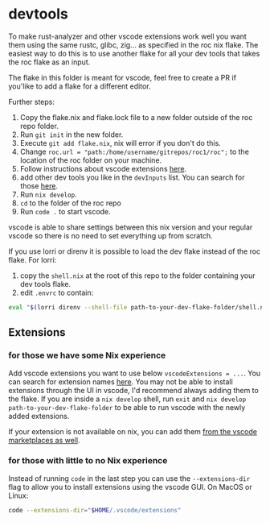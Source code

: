# devtools

To make rust-analyzer and other vscode extensions work well you want them using the same rustc, glibc, zig... as specified in the roc nix flake.
The easiest way to do this is to use another flake for all your dev tools that takes the roc flake as an input.

The flake in this folder is meant for vscode, feel free to create a PR if you'like to add a flake for a different editor.

Further steps:

1. Copy the flake.nix and flake.lock file to a new folder outside of the roc repo folder.
1. Run `git init` in the new folder.
1. Execute `git add flake.nix`, nix will error if you don't do this.
1. Change `roc.url = "path:/home/username/gitrepos/roc1/roc";` to the location of the roc folder on your machine.
1. Follow instructions about vscode extensions [here](#extensions).
1. add other dev tools you like in the `devInputs` list. You can search for those [here](https://search.nixos.org/packages).
1. Run `nix develop`.
1. `cd` to the folder of the roc repo
1. Run `code .` to start vscode.

vscode is able to share settings between this nix version and your regular vscode so there is no need to set everything up from scratch.

If you use lorri or direnv it is possible to load the dev flake instead of the roc flake.
For lorri:

1. copy the `shell.nix` at the root of this repo to the folder containing your dev tools flake.
1. edit `.envrc` to contain:

```sh
eval "$(lorri direnv --shell-file path-to-your-dev-flake-folder/shell.nix)"
```

## Extensions

### for those we have some Nix experience

Add vscode extensions you want to use below `vscodeExtensions = ...`. You can search for extension names [here](https://search.nixos.org/packages?channel=22.05&from=0&size=50&sort=relevance&type=packages&query=vscode-extensions+extensionYouAreSearchingFor). You may not be able to install extensions through the UI in vscode, I'd recommend always adding them to the flake. If you are inside a `nix develop` shell, run `exit` and `nix develop path-to-your-dev-flake-folder` to be able to run vscode with the newly added extensions.

If your extension is not available on nix, you can add them [from the vscode marketplaces as well](https://stackoverflow.com/a/54812021/4200103).

### for those with little to no Nix experience

Instead of running `code` in the last step you can use the `--extensions-dir` flag to allow you to install extensions using the vscode GUI.
On MacOS or Linux:

```sh
code --extensions-dir="$HOME/.vscode/extensions"
```
